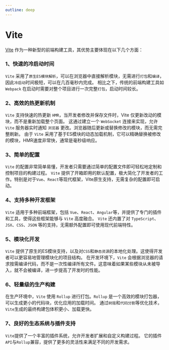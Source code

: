 ```yaml
---
outline: deep
---
```


# Vite

[Vite](https://cn.vite.dev/) 作为一种新型的前端构建工具，其优势主要体现在以下几个方面：


### 1、快速的冷启动时间

`Vite` 采用了`原生ES模块解析`，可以在浏览器中直接解析模块，无需进行`打包`和`编译`，因此`冷启动`时间极短，可以在几百毫秒内完成。
相比之下，传统的前端构建工具如 `Webpack` 在启动时需要对整个项目进行一次完整`打包`，启动时间较长。

### 2、高效的热更新机制

`Vite` 支持快速的热更新 `HMR`，当开发者修改并保存文件时，Vite 仅更新改动的模块，而不是重新加载整个页面。
这通过建立一个 `WebSocket` 连接来实现，允许 `Vite` 服务器实时通知 `浏览器` 更改。浏览器随后更新或替换修改的模块，而无需完整刷新。
由于 `Vite` 采用了基于ES模块的动态加载机制，它可以精确替换被修改的模块，HMR速度非常快，通常是毫秒级响应。

### 3、简单的配置

`Vite` 的配置非常简单易懂，开发者只需要通过简单的配置文件即可轻松地定制和控制项目的构建过程。
`Vite` 提供了开箱即用的默认配置，极大简化了开发者的工作。特别是对于`Vue`、`React`等现代框架，Vite原生支持，无需复杂的配置即可启动。

### 4、支持多种开发框架

`Vite` 适用于多种前端框架，包括 `Vue`、`React`、`Angular`等，并提供了专门的插件和工具，使得这些框架能够与 `Vite` 高度融合。
`Vite` 还内置了对 `TypeScript`、`JSX`、`CSS`、`JSON` 等的支持，无需额外配置即可使用现代前端特性。

### 5、模块化开发

`Vite` 提供了原生的ES模块支持，以及对`CSS`和`静态资源`的本地化处理。这使得开发者可以更容易地管理模块化的项目结构。
在开发环境下，`Vite` 会根据浏览器的请求按需编译代码，而不是一次性编译所有文件。这意味着如果某些模块从未被导入，就不会被编译，进一步提高了开发时的性能。

### 6、轻量级的生产构建

在生产环境中，`Vite` 使用 `Rollup` 进行打包。`Rollup` 是一个高效的模块打包器，可以生成更小的代码块，优化应用的加载时间。
通过`树摇`和`代码分割`等优化技术，`Vite`生成的最终构建包体积更小、加载更快。

### 7、良好的生态系统与插件支持

`Vite`提供了一个丰富的插件系统，允许开发者扩展和自定义构建过程。
它的插件`API`与`Rollup`兼容，提供了更多的灵活性来满足不同的开发需求。

